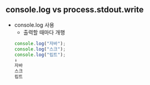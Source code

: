 ## console.log vs process.stdout.write 
- console.log 사용
  - 출력할 때마다 개행 <br>
  ``` jsx
  console.log("자바");
  console.log("스크");
  console.log("립트");
  ↓
  자바
  스크
  립트
  ```
